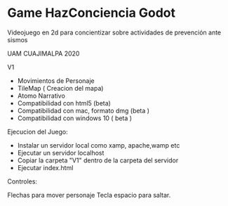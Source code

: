 # Game HazConciencia Godot

Videojuego en 2d para concientizar sobre actividades de prevención ante sismos 

UAM CUAJIMALPA 2020



V1
- Movimientos de Personaje
- TileMap ( Creacion del mapa)
- Atomo Narrativo
- Compatibilidad con html5 (beta)
- Compatibilidad con mac, formato dmg (beta )
- Compatibilidad con windows 10 ( beta )


Ejecucion del Juego:

- Instalar un servidor local como xamp, apache,wamp etc
- Ejecutar un servidor localhost
- Copiar la carpeta "V1" dentro de la carpeta del servidor
- Ejecutar index.html



Controles:

Flechas para mover personaje
Tecla espacio para saltar.
